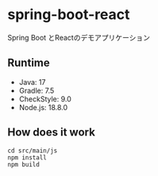 # spring-boot-react
Spring Boot とReactのデモアプリケーション

## Runtime

- Java: 17
- Gradle: 7.5
- CheckStyle: 9.0
- Node.js: 18.8.0

## How does it work

```shell
cd src/main/js
npm install
npm build
```